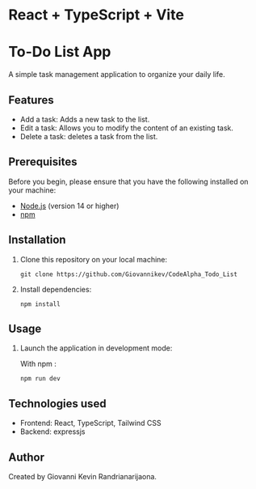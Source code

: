 # React + TypeScript + Vite

# To-Do List App

A simple task management application to organize your daily life.

## Features

- Add a task: Adds a new task to the list.
- Edit a task: Allows you to modify the content of an existing task.
- Delete a task: deletes a task from the list.

## Prerequisites

Before you begin, please ensure that you have the following installed on your machine:

- [Node.js](https://nodejs.org/) (version 14 or higher)
- [npm](https://www.npmjs.com/)

## Installation

1. Clone this repository on your local machine:

   ```
   git clone https://github.com/Giovannikev/CodeAlpha_Todo_List
   ```

2. Install dependencies:

   ```
   npm install
   ```

## Usage

1. Launch the application in development mode:

   With npm :

   ```
   npm run dev
   ```


## Technologies used

- Frontend: React, TypeScript, Tailwind CSS
- Backend: expressjs

## Author

Created by Giovanni Kevin Randrianarijaona.
